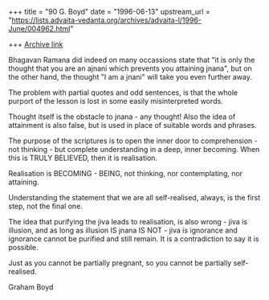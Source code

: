 +++
title = "90 G. Boyd"
date = "1996-06-13"
upstream_url = "https://lists.advaita-vedanta.org/archives/advaita-l/1996-June/004962.html"

+++
[Archive link](https://lists.advaita-vedanta.org/archives/advaita-l/1996-June/004962.html)

Bhagavan Ramana did indeed on many occassions state that "it is only
the thought that you are an ajnani which prevents you attaining jnana",
but on the other hand, the thought "I am a jnani" will take you even
further away.

The problem with partial quotes and odd sentences, is that the whole
purport of the lesson is lost in some easily misinterpreted words.

Thought itself is the obstacle to jnana - any thought! Also the idea of
attainment is also false, but is used in place of suitable words and
phrases.

The purpose of the scriptures is to open the inner door to
comprehension - not thinking - but complete understanding in a deep,
inner becoming. When this is TRULY BELIEVED, then it is realisation.

Realisation is BECOMING - BEING, not thinking, nor contemplating,
nor attaining.

Understanding the statement that we are all self-realised, always, is the
first step, not the final one.

The idea that purifying the jiva leads to realisation, is also wrong - jiva
is illusion, and as long as illusion IS jnana IS NOT - jiva is ignorance
and ignorance cannot be purified and still remain. It is a contradiction
to say it is possible.

Just as you cannot be partially pregnant, so you cannot be partially
self-realised.

Graham Boyd

